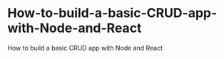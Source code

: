 # How-to-build-a-basic-CRUD-app-with-Node-and-React
How to build a basic CRUD app with Node and React
